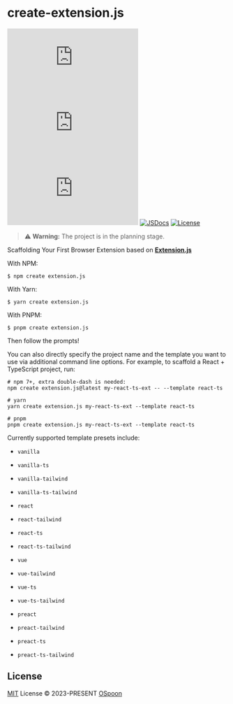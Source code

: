 # create-extension.js

[![npm version][npm-version-src]][npm-version-href]
[![npm downloads][npm-downloads-src]][npm-downloads-href]
[![bundle][bundle-src]][bundle-href]
[![JSDocs][jsdocs-src]][jsdocs-href]
[![License][license-src]][license-href]

> ⚠️ **Warning:** The project is in the planning stage.

Scaffolding Your First Browser Extension based on [**Extension.js**](https://github.com/cezaraugusto/extension.js)

With NPM:

```shell
$ npm create extension.js
```

With Yarn:

```shell
$ yarn create extension.js
```

With PNPM:

```shell
$ pnpm create extension.js
```

Then follow the prompts!

You can also directly specify the project name and the template you want to use via additional command line options. For example, to scaffold a React + TypeScript project, run:

```shell
# npm 7+, extra double-dash is needed:
npm create extension.js@latest my-react-ts-ext -- --template react-ts

# yarn
yarn create extension.js my-react-ts-ext --template react-ts

# pnpm
pnpm create extension.js my-react-ts-ext --template react-ts
```

Currently supported template presets include:

* `vanilla`
* `vanilla-ts`
* `vanilla-tailwind`
* `vanilla-ts-tailwind`

* `react`
* `react-tailwind`
* `react-ts`
* `react-ts-tailwind`

* `vue`
* `vue-tailwind`
* `vue-ts`
* `vue-ts-tailwind`

* `preact`
* `preact-tailwind`
* `preact-ts`
* `preact-ts-tailwind`

## License

[MIT](./LICENSE) License © 2023-PRESENT [OSpoon](https://github.com/ospoon)

<!-- Badges -->
[npm-version-src]: https://img.shields.io/npm/v/create-extension.js?style=flat&colorA=080f12&colorB=1fa669
[npm-version-href]: https://npmjs.com/package/create-extension.js
[npm-downloads-src]: https://img.shields.io/npm/dm/create-extension.js?style=flat&colorA=080f12&colorB=1fa669
[npm-downloads-href]: https://npmjs.com/package/create-extension.js
[bundle-src]: https://img.shields.io/bundlephobia/minzip/create-extension.js?style=flat&colorA=080f12&colorB=1fa669&label=minzip
[bundle-href]: https://bundlephobia.com/result?p=create-extension.js
[license-src]: https://img.shields.io/github/license/ospoon/create-extension.js.svg?style=flat&colorA=080f12&colorB=1fa669
[license-href]: https://github.com/ospoon/create-extension.js/blob/main/LICENSE
[jsdocs-src]: https://img.shields.io/badge/jsdocs-reference-080f12?style=flat&colorA=080f12&colorB=1fa669
[jsdocs-href]: https://www.jsdocs.io/package/create-extension.js
